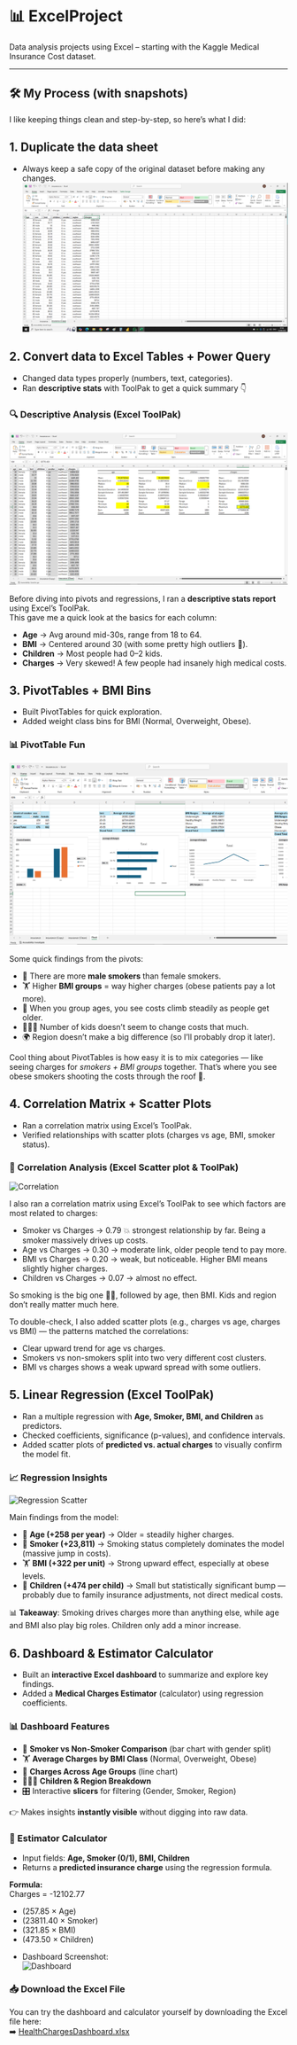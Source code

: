 # 📊 ExcelProject
Data analysis projects using Excel – starting with the Kaggle Medical Insurance Cost dataset.

---

## 🛠 My Process (with snapshots)

I like keeping things clean and step-by-step, so here’s what I did:

## 1. **Duplicate the data sheet**  
   - Always keep a safe copy of the original dataset before making any changes.  
   ![Create Duplicate](https://github.com/hadishokri11/ExcelProject/blob/main/1st%20Duplicate%20data.png?raw=true)

## 2. **Convert data to Excel Tables + Power Query**  
   - Changed data types properly (numbers, text, categories).  
   - Ran **descriptive stats** with ToolPak to get a quick summary 👇  


### 🔍 Descriptive Analysis (Excel ToolPak)
   ![Descriptive Stats](https://github.com/hadishokri11/ExcelProject/blob/main/2nd%20Clean%20&%20Prep%20the%20Data.PNG?raw=true)
   
Before diving into pivots and regressions, I ran a **descriptive stats report** using Excel’s ToolPak.  
This gave me a quick look at the basics for each column:

- **Age** → Avg around mid-30s, range from 18 to 64.  
- **BMI** → Centered around 30 (with some pretty high outliers 👀).  
- **Children** → Most people had 0–2 kids.  
- **Charges** → Very skewed! A few people had insanely high medical costs.  

## 3. **PivotTables + BMI Bins**  
   - Built PivotTables for quick exploration.  
   - Added weight class bins for BMI (Normal, Overweight, Obese).  


### 📊 PivotTable Fun
   ![Pivot](https://github.com/hadishokri11/ExcelProject/blob/main/3rd%20Pivot.PNG?raw=true)  

Some quick findings from the pivots:

- 🚬 There are more **male smokers** than female smokers.  
- 🏋️ Higher **BMI groups** = way higher charges (obese patients pay a lot more).  
- 🎂 When you group ages, you see costs climb steadily as people get older.  
- 👨‍👩‍👧 Number of kids doesn’t seem to change costs that much.  
- 🌍 Region doesn’t make a big difference (so I’ll probably drop it later).  

Cool thing about PivotTables is how easy it is to mix categories — like seeing charges for *smokers + BMI groups* together. That’s where you see obese smokers shooting the costs through the roof 🚀.  

## 4. **Correlation Matrix + Scatter Plots**
   - Ran a correlation matrix using Excel’s ToolPak.
   - Verified relationships with scatter plots (charges vs age, BMI, smoker status).
     
### 🔗 Correlation Analysis (Excel Scatter plot & ToolPak)
![Correlation](https://github.com/hadishokri11/ExcelProject-HealthCharges/blob/main/4th%20Corelation%20&%20Scatter%20Plot.PNG?raw=true)

I also ran a correlation matrix using Excel’s ToolPak to see which factors are most related to charges:

- Smoker vs Charges → 0.79 💥 strongest relationship by far. Being a smoker massively drives up costs.
- Age vs Charges → 0.30 → moderate link, older people tend to pay more.
- BMI vs Charges → 0.20 → weak, but noticeable. Higher BMI means slightly higher charges.
- Children vs Charges → 0.07 → almost no effect.

So smoking is the big one 🚬🔥, followed by age, then BMI. Kids and region don’t really matter much here.

To double-check, I also added scatter plots (e.g., charges vs age, charges vs BMI) — the patterns matched the correlations:

- Clear upward trend for age vs charges.
- Smokers vs non-smokers split into two very different cost clusters.
- BMI vs charges shows a weak upward spread with some outliers.

  
## 5. **Linear Regression (Excel ToolPak)**  
   - Ran a multiple regression with **Age, Smoker, BMI, and Children** as predictors.  
   - Checked coefficients, significance (p-values), and confidence intervals.  
   - Added scatter plots of **predicted vs. actual charges** to visually confirm the model fit.  

### 📈 Regression Insights  
   ![Regression Scatter](https://github.com/hadishokri11/ExcelProject-HealthCharges/blob/main/5th%20Regression%20Scatter.PNG?raw=true)  

Main findings from the model:  
- 🎂 **Age (+258 per year)** → Older = steadily higher charges.  
- 🚬 **Smoker (+23,811)** → Smoking status completely dominates the model (massive jump in costs).  
- 🏋️ **BMI (+322 per unit)** → Strong upward effect, especially at obese levels.  
- 👶 **Children (+474 per child)** → Small but statistically significant bump — probably due to family insurance adjustments, not direct medical costs.  

📊 **Takeaway**: Smoking drives charges more than anything else, while age and BMI also play big roles. Children only add a minor increase.  

## 6. **Dashboard & Estimator Calculator**  
   - Built an **interactive Excel dashboard** to summarize and explore key findings.  
   - Added a **Medical Charges Estimator** (calculator) using regression coefficients.  

### 📊 Dashboard Features  
   - 🚬 **Smoker vs Non-Smoker Comparison** (bar chart with gender split)  
   - 🏋️ **Average Charges by BMI Class** (Normal, Overweight, Obese)  
   - 🎂 **Charges Across Age Groups** (line chart)  
   - 👨‍👩‍👧 **Children & Region Breakdown**  
   - 🎛 Interactive **slicers** for filtering (Gender, Smoker, Region)  

👉 Makes insights **instantly visible** without digging into raw data.  

### 🧮 Estimator Calculator  
   - Input fields: **Age, Smoker (0/1), BMI, Children**  
   - Returns a **predicted insurance charge** using the regression formula.  

**Formula:**  
Charges = -12102.77
+ (257.85 × Age)
+ (23811.40 × Smoker)
+ (321.85 × BMI)
+ (473.50 × Children)

- Dashboard Screenshot:  
     ![Dashboard](https://github.com/hadishokri11/ExcelProject-HealthCharges/blob/main/6th%20Dashboard.PNG?raw=true)

### 📥 Download the Excel File  
You can try the dashboard and calculator yourself by downloading the Excel file here:  
➡️ [HealthChargesDashboard.xlsx]()

